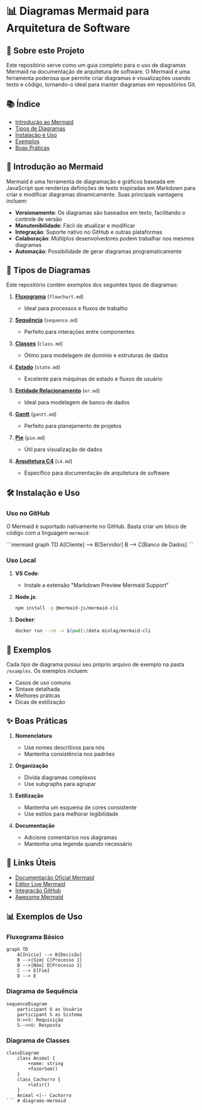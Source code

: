 # 📊 Diagramas Mermaid para Arquitetura de Software

## 🎯 Sobre este Projeto

Este repositório serve como um guia completo para o uso de diagramas Mermaid na documentação de arquitetura de software. O Mermaid é uma ferramenta poderosa que permite criar diagramas e visualizações usando texto e código, tornando-o ideal para manter diagramas em repositórios Git.

## 📚 Índice

- [Introdução ao Mermaid](#introdução-ao-mermaid)
- [Tipos de Diagramas](#tipos-de-diagramas)
- [Instalação e Uso](#instalação-e-uso)
- [Exemplos](#exemplos)
- [Boas Práticas](#boas-práticas)



## 🚀 Introdução ao Mermaid

Mermaid é uma ferramenta de diagramação e gráficos baseada em JavaScript que renderiza definições de texto inspiradas em Markdown para criar e modificar diagramas dinamicamente. Suas principais vantagens incluem:

- **Versionamento**: Os diagramas são baseados em texto, facilitando o controle de versão
- **Manutenibilidade**: Fácil de atualizar e modificar
- **Integração**: Suporte nativo no GitHub e outras plataformas
- **Colaboração**: Múltiplos desenvolvedores podem trabalhar nos mesmos diagramas
- **Automação**: Possibilidade de gerar diagramas programaticamente

## 🎨 Tipos de Diagramas

Este repositório contém exemplos dos seguintes tipos de diagramas:

1. **[Fluxograma](examples/flowchart.md)** (`flowchart.md`)
   - Ideal para processos e fluxos de trabalho

2. **[Sequência](examples/sequence.md)** (`sequence.md`)
   - Perfeito para interações entre componentes

3. **[Classes](examples/class.md)** (`class.md`)
   - Ótimo para modelagem de domínio e estruturas de dados

4. **[Estado](examples/state.md)** (`state.md`)
   - Excelente para máquinas de estado e fluxos de usuário

5. **[Entidade Relacionamento](examples/er.md)** (`er.md`)
   - Ideal para modelagem de banco de dados

6. **[Gantt](examples/gantt.md)** (`gantt.md`)
   - Perfeito para planejamento de projetos

7. **[Pie](examples/pie.md)** (`pie.md`)
   - Útil para visualização de dados

8. **[Arquitetura C4](examples/c4.md)** (`c4.md`)
   - Específico para documentação de arquitetura de software

## 🛠 Instalação e Uso

### Uso no GitHub

O Mermaid é suportado nativamente no GitHub. Basta criar um bloco de código com a linguagem `mermaid`:

\```mermaid
graph TD
    A[Cliente] --> B[Servidor]
    B --> C[Banco de Dados]
\```

### Uso Local

1. **VS Code**:
   - Instale a extensão "Markdown Preview Mermaid Support"

2. **Node.js**:
   ```bash
   npm install -g @mermaid-js/mermaid-cli
   ```

3. **Docker**:
   ```bash
   docker run --rm -v $(pwd):/data minlag/mermaid-cli
   ```

## 📝 Exemplos

Cada tipo de diagrama possui seu próprio arquivo de exemplo na pasta `/examples`. Os exemplos incluem:

- Casos de uso comuns
- Sintaxe detalhada
- Melhores práticas
- Dicas de estilização

## ✨ Boas Práticas

1. **Nomenclatura**
   - Use nomes descritivos para nós
   - Mantenha consistência nos padrões

2. **Organização**
   - Divida diagramas complexos
   - Use subgraphs para agrupar

3. **Estilização**
   - Mantenha um esquema de cores consistente
   - Use estilos para melhorar legibilidade

4. **Documentação**
   - Adicione comentários nos diagramas
   - Mantenha uma legenda quando necessário



## 🔗 Links Úteis

- [Documentação Oficial Mermaid](https://mermaid-js.github.io/mermaid/#/)
- [Editor Live Mermaid](https://mermaid.live/)
- [Integração GitHub](https://github.blog/2022-02-14-include-diagrams-markdown-files-mermaid/)
- [Awesome Mermaid](https://github.com/mermaid-js/awesome-mermaid)

## 📊 Exemplos de Uso

### Fluxograma Básico
```mermaid
graph TD
    A[Início] --> B{Decisão}
    B -->|Sim| C[Processo 1]
    B -->|Não| D[Processo 2]
    C --> E[Fim]
    D --> E
```

### Diagrama de Sequência
```mermaid
sequenceDiagram
    participant U as Usuário
    participant S as Sistema
    U->>S: Requisição
    S-->>U: Resposta
```

### Diagrama de Classes
```mermaid
classDiagram
    class Animal {
        +nome: string
        +fazerSom()
    }
    class Cachorro {
        +latir()
    }
    Animal <|-- Cachorro
``` # diagrams-mermaid
